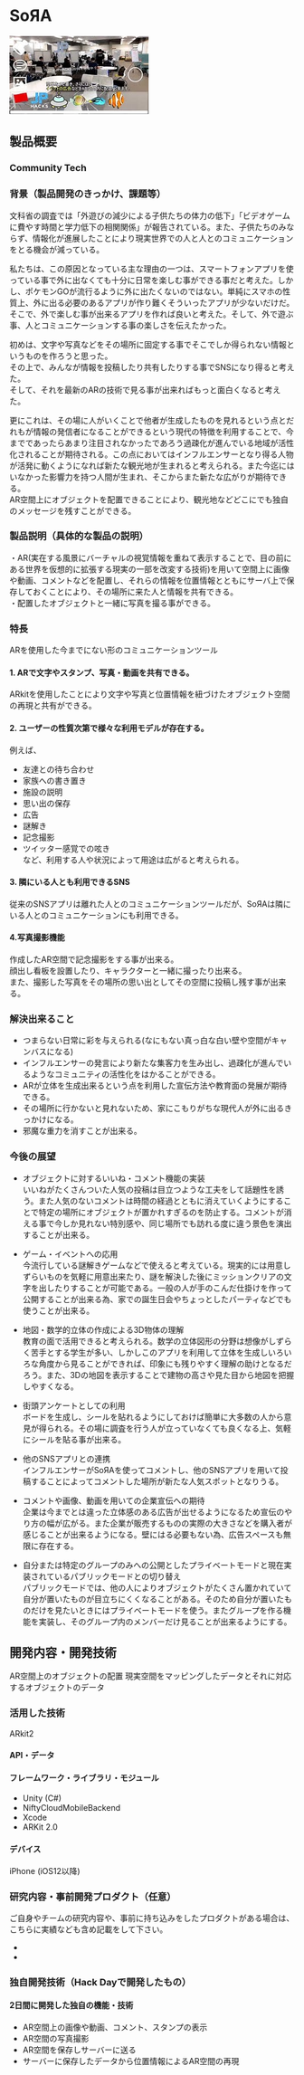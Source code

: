 # SoЯA

[![SoЯA](SoRA_sumbnail.jpg)](https://youtu.be/UrBw9HuKRk0)

## 製品概要
### Community Tech
### 背景（製品開発のきっかけ、課題等）
文科省の調査では「外遊びの減少による子供たちの体力の低下」「ビデオゲームに費やす時間と学力低下の相関関係」が報告されている。また、子供たちのみならず、情報化が進展したことにより現実世界での人と人とのコミュニケーションをとる機会が減っている。

私たちは、この原因となっている主な理由の一つは、スマートフォンアプリを使っている事で外に出なくても十分に日常を楽しむ事ができる事だと考えた。しかし、ポケモンGOが流行るように外に出たくないのではない。単純にスマホの性質上、外に出る必要のあるアプリが作り難くそういったアプリが少ないだけだ。そこで、外で楽しむ事が出来るアプリを作れば良いと考えた。そして、外で遊ぶ事、人とコミュニケーションする事の楽しさを伝えたかった。  

初めは、文字や写真などをその場所に固定する事でそこでしか得られない情報というものを作ろうと思った。  
その上で、みんなが情報を投稿したり共有したりする事でSNSになり得ると考えた。  
そして、それを最新のARの技術で見る事が出来ればもっと面白くなると考えた。  

更にこれは、その場に人がいくことで他者が生成したものを見れるという点とだれもが情報の発信者になることができるという現代の特徴を利用することで、今までであったらあまり注目されなかったであろう過疎化が進んでいる地域が活性化されることが期待される。この点においてはインフルエンサーとなり得る人物が活発に動くようになれば新たな観光地が生まれると考えられる。また今迄にはいなかった影響力を持つ人間が生まれ、そこからまた新たな広がりが期待できる。  
AR空間上にオブジェクトを配置できることにより、観光地などどこにでも独自のメッセージを残すことができる。
### 製品説明（具体的な製品の説明）
・AR(実在する風景にバーチャルの視覚情報を重ねて表示することで、目の前にある世界を仮想的に拡張する現実の一部を改変する技術)を用いて空間上に画像や動画、コメントなどを配置し、それらの情報を位置情報とともにサーバ上で保存しておくことにより、その場所に来た人と情報を共有できる。  
・配置したオブジェクトと一緒に写真を撮る事ができる。

### 特長
ARを使用した今までにない形のコミュニケーションツール


#### 1. ARで文字やスタンプ、写真・動画を共有できる。
ARkitを使用したことにより文字や写真と位置情報を紐づけたオブジェクト空間の再現と共有ができる。

#### 2. ユーザーの性質次第で様々な利用モデルが存在する。
例えば、
* 友達との待ち合わせ
* 家族への書き置き
* 施設の説明
* 思い出の保存
* 広告
* 謎解き
* 記念撮影
* ツイッター感覚での呟き  
など、利用する人や状況によって用途は広がると考えられる。

#### 3. 隣にいる人とも利用できるSNS
従来のSNSアプリは離れた人とのコミュニケーションツールだが、SoЯAは隣にいる人とのコミュニケーションにも利用できる。

#### 4.写真撮影機能
作成したAR空間で記念撮影をする事が出来る。  
顔出し看板を設置したり、キャラクターと一緒に撮ったり出来る。  
また、撮影した写真をその場所の思い出としてその空間に投稿し残す事が出来る。  

### 解決出来ること
* つまらない日常に彩を与えられる(なにもない真っ白な白い壁や空間がキャンバスになる)
* インフルエンサーの発言により新たな集客力を生み出し、過疎化が進んでいるようなコミュニティの活性化をはかることができる。
* ARが立体を生成出来るという点を利用した宣伝方法や教育面の発展が期待できる。
* その場所に行かないと見れないため、家にこもりがちな現代人が外に出るきっかけになる。
* 邪魔な重力を消すことが出来る。

### 今後の展望
* オブジェクトに対するいいね・コメント機能の実装  
いいねがたくさんついた人気の投稿は目立つような工夫をして話題性を誘う。また人気のないコメントは時間の経過とともに消えていくようにすることで特定の場所にオブジェクトが置かれすぎるのを防止する。コメントが消える事で今しか見れない特別感や、同じ場所でも訪れる度に違う景色を演出することが出来る。

* ゲーム・イベントへの応用  
今流行している謎解きゲームなどで使えると考えている。現実的には用意しずらいものを気軽に用意出来たり、謎を解決した後にミッションクリアの文字を出したりすることが可能である。一般の人が手のこんだ仕掛けを作って公開することが出来る為、家での誕生日会やちょっとしたパーティなどでも使うことが出来る。

* 地図・数学的立体の作成による3D物体の理解  
教育の面で活用できると考えられる。数学の立体図形の分野は想像がしずらく苦手とする学生が多い、しかしこのアプリを利用して立体を生成しいろいろな角度から見ることができれば、印象にも残りやすく理解の助けとなるだろう。また、3Dの地図を表示することで建物の高さや見た目から地図を把握しやすくなる。

* 街頭アンケートとしての利用  
ボードを生成し、シールを貼れるようにしておけば簡単に大多数の人から意見が得られる。その場に調査を行う人が立っていなくても良くなる上、気軽にシールを貼る事が出来る。

* 他のSNSアプリとの連携  
インフルエンサーがSoЯAを使ってコメントし、他のSNSアプリを用いて投稿することによってコメントした場所が新たな人気スポットとなりうる。

* コメントや画像、動画を用いての企業宣伝への期待  
企業は今までとは違った立体感のある広告が出せるようになるため宣伝のやり方の幅が広がる。また企業が販売するものの実際の大きさなどを購入者が感じることが出来るようになる。壁にはる必要もない為、広告スペースも無限に存在する。

* 自分または特定のグループのみへの公開としたプライベートモードと現在実装されているパブリックモードとの切り替え  
パブリックモードでは、他の人によりオブジェクトがたくさん置かれていて自分が置いたものが目立ちにくくなることがある。そのため自分が置いたものだけを見たいときにはプライベートモードを使う。またグループを作る機能を実装し、そのグループ内のメンバーだけ見ることが出来るようにする。

## 開発内容・開発技術
AR空間上のオブジェクトの配置
現実空間をマッピングしたデータとそれに対応するオブジェクトのデータ
### 活用した技術
ARkit2

#### API・データ

#### フレームワーク・ライブラリ・モジュール
* Unity (C#)
* NiftyCloudMobileBackend
* Xcode
* ARKit 2.0

#### デバイス
iPhone (iOS12以降)



### 研究内容・事前開発プロダクト（任意）
ご自身やチームの研究内容や、事前に持ち込みをしたプロダクトがある場合は、こちらに実績なども含め記載をして下さい。

*
*


### 独自開発技術（Hack Dayで開発したもの）

#### 2日間に開発した独自の機能・技術
* AR空間上の画像や動画、コメント、スタンプの表示
* AR空間の写真撮影
* AR空間を保存しサーバーに送る
* サーバーに保存したデータから位置情報によるAR空間の再現

